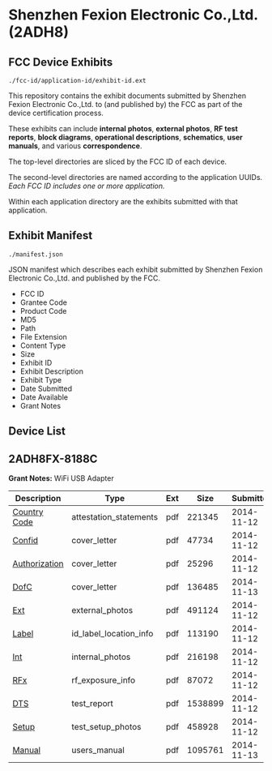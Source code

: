 # Shenzhen Fexion Electronic Co.,Ltd. (2ADH8)
## FCC Device Exhibits

```
./fcc-id/application-id/exhibit-id.ext
```

This repository contains the exhibit documents submitted by Shenzhen Fexion Electronic Co.,Ltd. to (and published by) the FCC as part of the device certification process.

These exhibits can include **internal photos**, **external photos**, **RF test reports**, **block diagrams**, **operational descriptions**, **schematics**, **user manuals**, and various **correspondence**.

The top-level directories are sliced by the FCC ID of each device.

The second-level directories are named according to the application UUIDs. *Each FCC ID includes one or more application.*

Within each application directory are the exhibits submitted with that application. 

## Exhibit Manifest

```
./manifest.json
```

JSON manifest which describes each exhibit submitted by Shenzhen Fexion Electronic Co.,Ltd. and published by the FCC.

- FCC ID
- Grantee Code
- Product Code
- MD5
- Path
- File Extension
- Content Type
- Size
- Exhibit ID
- Exhibit Description
- Exhibit Type
- Date Submitted
- Date Available
- Grant Notes

## Device List
## 2ADH8FX-8188C
**Grant Notes:** WiFi USB Adapter

| Description | Type | Ext | Size | Submitted | Available |
| ----------- | ---- | --- | ---- | --------- | --------- |
| [Country Code](2ADH8FX-8188C/79e35b689cfd1a2d5f53e84fd891b233/2442367.pdf) | attestation_statements | pdf | 221345 | 2014-11-12 | 2014-11-13 |
| [Confid](2ADH8FX-8188C/79e35b689cfd1a2d5f53e84fd891b233/2442374.pdf) | cover_letter | pdf | 47734 | 2014-11-12 | 2014-11-13 |
| [Authorization](2ADH8FX-8188C/79e35b689cfd1a2d5f53e84fd891b233/2442378.pdf) | cover_letter | pdf | 25296 | 2014-11-12 | 2014-11-13 |
| [DofC](2ADH8FX-8188C/79e35b689cfd1a2d5f53e84fd891b233/2443440.pdf) | cover_letter | pdf | 136485 | 2014-11-13 | 2014-11-13 |
| [Ext](2ADH8FX-8188C/79e35b689cfd1a2d5f53e84fd891b233/2442372.pdf) | external_photos | pdf | 491124 | 2014-11-12 | 2014-11-13 |
| [Label](2ADH8FX-8188C/79e35b689cfd1a2d5f53e84fd891b233/2442375.pdf) | id_label_location_info | pdf | 113190 | 2014-11-12 | 2014-11-13 |
| [Int](2ADH8FX-8188C/79e35b689cfd1a2d5f53e84fd891b233/2442373.pdf) | internal_photos | pdf | 216198 | 2014-11-12 | 2014-11-13 |
| [RFx](2ADH8FX-8188C/79e35b689cfd1a2d5f53e84fd891b233/2442377.pdf) | rf_exposure_info | pdf | 87072 | 2014-11-12 | 2014-11-13 |
| [DTS](2ADH8FX-8188C/79e35b689cfd1a2d5f53e84fd891b233/2442376.pdf) | test_report | pdf | 1538899 | 2014-11-12 | 2014-11-13 |
| [Setup](2ADH8FX-8188C/79e35b689cfd1a2d5f53e84fd891b233/2442379.pdf) | test_setup_photos | pdf | 458928 | 2014-11-12 | 2014-11-13 |
| [Manual](2ADH8FX-8188C/79e35b689cfd1a2d5f53e84fd891b233/2443441.pdf) | users_manual | pdf | 1095761 | 2014-11-13 | 2014-11-13 |
